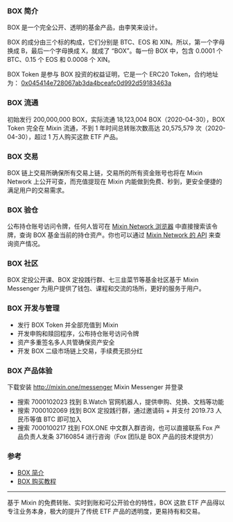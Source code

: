 ### BOX 简介

BOX 是一个完全公开、透明的基金产品，由李笑来设计。

BOX 的成分由三个标的构成，它们分别是 BTC、EOS 和 XIN。所以，第一个字母换成 B，最后一个字母换成 X，就成了 “BOX”。每一份 BOX 中，包含 0.0001 个 BTC、0.15 个 EOS 和 0.0008 个 XIN。

BOX Token 是参与 BOX 投资的权益证明，它是一个 ERC20 Token，合约地址为： [0x045414e728067ab3da4bceafc0d992d59183463a](https://etherscan.io/address/0x045414e728067ab3da4bceafc0d992d59183463a)

### BOX 流通
初始发行 200,000,000 BOX，实际流通 18,123,004 BOX（2020-04-30），BOX Token 完全在 Mixin 流通，不到 1 年时间总转账次数高达 20,575,579 次（2020-04-30），超过 1 万人购买这款 ETF 产品。

### BOX 交易
BOX 链上交易所确保所有交易上链，交易所的所有资金账号也将在 Mixin Network 上公开可查，而充值提现在 Mixin 内能做到免费、秒到，更安全便捷的满足用户的交易需求。

### BOX 验仓
公布持仓账号访问令牌，任何人皆可在 [Mixin Network 浏览器](https://mixin.network/) 中直接搜索该令牌，查询 BOX 基金当前的持仓资产。你也可以通过 [Mixin Network 的 API](https://developers.mixin.one/api/alpha-mixin-network/read-assets/) 来查询资产情况。

### BOX 社区
BOX 定投公开课、BOX 定投践行群、七三韭菜节等基金社区基于 Mixin Messenger 为用户提供了钱包、课程和交流的场所，更好的服务于用户。

### BOX 开发与管理
- 发行 BOX Token 并全部充值到 Mixin
- 开发申购和赎回程序，公布持仓账号访问令牌
- 资产多重签名多人共管确保资产安全
- 开发 BOX 二级市场链上交易，手续费无损分红

### BOX 产品体验
下载安装 http://mixin.one/messenger Mixin Messenger 并登录
- 搜索 7000102023 找到 B.Watch 官网机器人，提供申购、兑换、文档等功能
- 搜索 7000102069 找到 BOX 定投践行群，通过邀请码 + 并支付 2019.73 人民币等值 BTC 即可加入
- 搜索 7000100217 找到 FOX.ONE 中文群入群咨询，也可以直接联系 Fox 产品负责人发条 37160854 进行咨询（Fox 团队是 BOX 产品的技术提供方）

### 参考
- [BOX 简介](https://bwatch.zendesk.com/hc/zh-cn/articles/360032542872)
- [BOX 购买教程](https://bwatch.zendesk.com/hc/zh-cn/articles/360032543032)

---
基于 Mixin 的免费转账、实时到账和可公开验仓的特性，BOX 这款 ETF 产品得以专注业务本身，极大的提升了传统 ETF 产品的透明度，更易持有和交易。
